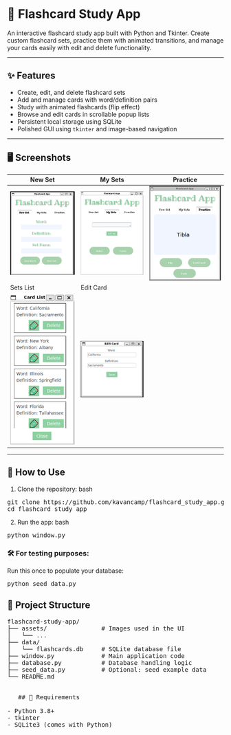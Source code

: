 # 🧠 Flashcard Study App

An interactive flashcard study app built with Python and Tkinter. Create custom flashcard sets, practice them with animated transitions, and manage your cards easily with edit and delete functionality.

---

## ✨ Features

- Create, edit, and delete flashcard sets  
- Add and manage cards with word/definition pairs  
- Study with animated flashcards (flip effect)  
- Browse and edit cards in scrollable popup lists  
- Persistent local storage using SQLite  
- Polished GUI using `tkinter` and image-based navigation  

---
## 🖥️ Screenshots

| New Set | My Sets | Practice |
|---------|---------|----------|
| ![menu](assets/screens/new_set_screen.png) | ![practice](assets/screens/my_sets_screen.png) | ![edit](assets/screens/practice_screen.png) |
| Sets List | Edit Card |
| ![edit](assets/screens/card_list_screen.png) | ![edit](assets/screens/edit_card_screen.png) |
---

## 🚀 How to Use

1. Clone the repository:
   bash
  <pre>git clone https://github.com/kavancamp/flashcard_study_app.git
cd flashcard_study_app</pre>
2. Run the app:
   bash
  <pre>python window.py</pre>

### 🛠️ For testing purposes:

Run this once to populate your database:
<pre>
python seed_data.py
</pre>

## 📁 Project Structure
<pre>
flashcard-study-app/
├── assets/               # Images used in the UI
│   └── ...
├── data/
│   └── flashcards.db     # SQLite database file
├── window.py             # Main application code
├── database.py           # Database handling logic
├── seed_data.py          # Optional: seed example data
└── README.md


   ## 🔧 Requirements

- Python 3.8+  
- tkinter
- SQLite3 (comes with Python)
